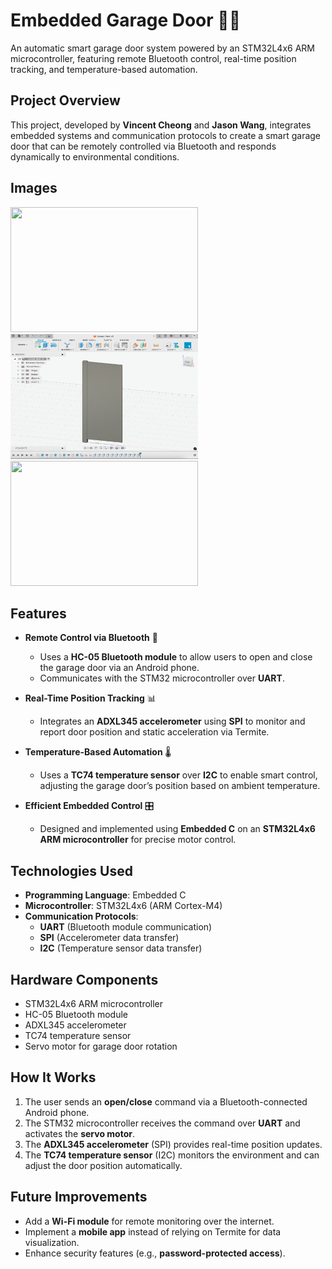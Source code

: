 # Embedded Garage Door 🚪🤖  

An automatic smart garage door system powered by an STM32L4x6 ARM microcontroller, featuring remote Bluetooth control, real-time position tracking, and temperature-based automation.  

## Project Overview  

This project, developed by **Vincent Cheong** and **Jason Wang**, integrates embedded systems and communication protocols to create a smart garage door that can be remotely controlled via Bluetooth and responds dynamically to environmental conditions.  

## Images
<img src="public/garage-door.png" width="300" height="200"/>
<img src="public/garage-door2.png" width="300" height="200"/>
<img src="public/garage-door3.png" width="300" height="200"/>

## Features  

- **Remote Control via Bluetooth** 📲  
  - Uses a **HC-05 Bluetooth module** to allow users to open and close the garage door via an Android phone.  
  - Communicates with the STM32 microcontroller over **UART**.  

- **Real-Time Position Tracking** 📊  
  - Integrates an **ADXL345 accelerometer** using **SPI** to monitor and report door position and static acceleration via Termite.  

- **Temperature-Based Automation** 🌡️  
  - Uses a **TC74 temperature sensor** over **I2C** to enable smart control, adjusting the garage door’s position based on ambient temperature.  

- **Efficient Embedded Control** 🎛️  
  - Designed and implemented using **Embedded C** on an **STM32L4x6 ARM microcontroller** for precise motor control.  

## Technologies Used  

- **Programming Language**: Embedded C  
- **Microcontroller**: STM32L4x6 (ARM Cortex-M4)  
- **Communication Protocols**:  
  - **UART** (Bluetooth module communication)  
  - **SPI** (Accelerometer data transfer)  
  - **I2C** (Temperature sensor data transfer)  

## Hardware Components  

- STM32L4x6 ARM microcontroller  
- HC-05 Bluetooth module  
- ADXL345 accelerometer  
- TC74 temperature sensor  
- Servo motor for garage door rotation  

## How It Works  

1. The user sends an **open/close** command via a Bluetooth-connected Android phone.  
2. The STM32 microcontroller receives the command over **UART** and activates the **servo motor**.  
3. The **ADXL345 accelerometer** (SPI) provides real-time position updates.  
4. The **TC74 temperature sensor** (I2C) monitors the environment and can adjust the door position automatically.  

## Future Improvements  

- Add a **Wi-Fi module** for remote monitoring over the internet.  
- Implement a **mobile app** instead of relying on Termite for data visualization.  
- Enhance security features (e.g., **password-protected access**). 